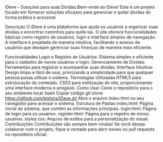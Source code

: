 iDeve - Soluções para suas Dívidas
Bem-vindo ao iDeve! Este é um projeto focado em fornecer soluções eficazes para gerenciar e quitar dívidas de forma prática e acessível.

Descrição
O iDeve é uma plataforma que ajuda os usuários a organizar suas dívidas e encontrar caminhos para quitá-las. O site oferece funcionalidades básicas como registro de usuários, login e interface simples de navegação. A interface é projetada de maneira intuitiva, facilitando o acesso de usuários que desejam gerenciar suas finanças de maneira mais eficiente.

Funcionalidades
Login e Registro de Usuários: Sistema simples e eficiente para o cadastro de novos usuários e login.
Gerenciamento de Dívidas: Ferramentas para registrar e acompanhar suas dívidas.
Interface Intuitiva: Design limpo e fácil de usar, priorizando a simplicidade para que qualquer pessoa possa utilizar o sistema.
Tecnologias Utilizadas
HTML5 para estruturação do conteúdo.
CSS3 para estilização do site, proporcionando uma interface moderna e amigável.
Como Usar
Clone o repositório para o seu ambiente local:
bash
Copiar código
git clone https://github.com/bielzns/iDeve.git
Abra o arquivo index.html no seu navegador para acessar o sistema.
Estrutura de Pastas
index.html: Página inicial do sistema, que contém as informações principais.
login.html: Página de login para os usuários.
register.html: Página para o registro de novos usuários.
styles.css: Arquivo de estilos para a personalização do visual.
Contribuições
Contribuições são sempre bem-vindas! Se você deseja colaborar com o projeto, fique à vontade para abrir issues ou pull requests no repositório oficial.

